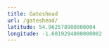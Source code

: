 ```yaml
---
title: Gateshead
url: /gateshead/
latitude: 54.962578900000004
longitude: -1.6019294000000002
---
```


